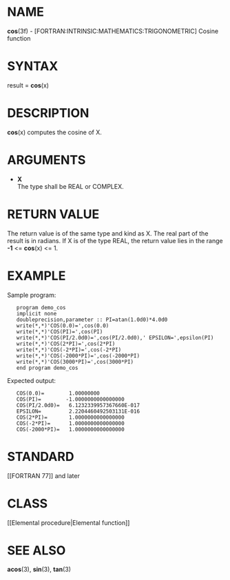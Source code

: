# NAME

**cos**(3f) - \[FORTRAN:INTRINSIC:MATHEMATICS:TRIGONOMETRIC\] Cosine
function

# SYNTAX

result = **cos**(x)

# DESCRIPTION

**cos**(x) computes the cosine of X.

# ARGUMENTS

  - **X**  
    The type shall be REAL or COMPLEX.

# RETURN VALUE

The return value is of the same type and kind as X. The real part of the
result is in radians. If X is of the type REAL, the return value lies in
the range **-1** \<= **cos**(x) \<= 1.

# EXAMPLE

Sample program:

``` 
   program demo_cos
   implicit none
   doubleprecision,parameter :: PI=atan(1.0d0)*4.0d0
   write(*,*)'COS(0.0)=',cos(0.0)
   write(*,*)'COS(PI)=',cos(PI)
   write(*,*)'COS(PI/2.0d0)=',cos(PI/2.0d0),' EPSILON=',epsilon(PI)
   write(*,*)'COS(2*PI)=',cos(2*PI)
   write(*,*)'COS(-2*PI)=',cos(-2*PI)
   write(*,*)'COS(-2000*PI)=',cos(-2000*PI)
   write(*,*)'COS(3000*PI)=',cos(3000*PI)
   end program demo_cos
```

Expected output:

``` 
   COS(0.0)=        1.00000000
   COS(PI)=        -1.0000000000000000
   COS(PI/2.0d0)=   6.1232339957367660E-017
   EPSILON=         2.2204460492503131E-016
   COS(2*PI)=       1.0000000000000000
   COS(-2*PI)=      1.0000000000000000
   COS(-2000*PI)=   1.0000000000000000
```

# STANDARD

\[\[FORTRAN 77\]\] and later

# CLASS

\[\[Elemental procedure|Elemental function\]\]

# SEE ALSO

**acos**(3), **sin**(3), **tan**(3)
